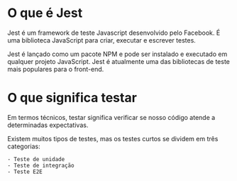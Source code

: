 # O que é Jest

Jest é um framework de teste Javascript desenvolvido pelo Facebook. É uma biblioteca JavaScript para criar, executar e escrever testes.

Jest é lançado como um pacote NPM e pode ser instalado e executado em qualquer projeto JavaScript. Jest é atualmente uma das bibliotecas de teste mais populares para o front-end. 

# O que significa testar

Em termos técnicos, testar significa verificar se nosso código atende a determinadas expectativas. 

Existem muitos tipos de testes, mas os testes curtos se dividem em três categorias:

    - Teste de unidade
    - Teste de integração
    - Teste E2E
